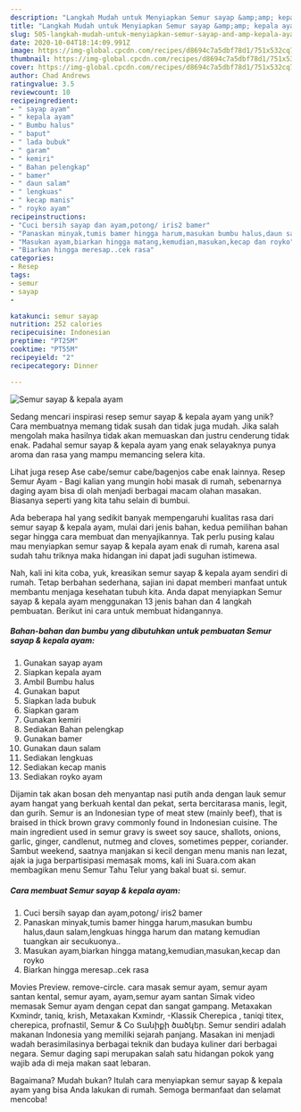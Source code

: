 ```yaml
---
description: "Langkah Mudah untuk Menyiapkan Semur sayap &amp;amp; kepala ayam yang Menggugah Selera"
title: "Langkah Mudah untuk Menyiapkan Semur sayap &amp;amp; kepala ayam yang Menggugah Selera"
slug: 505-langkah-mudah-untuk-menyiapkan-semur-sayap-and-amp-kepala-ayam-yang-menggugah-selera
date: 2020-10-04T18:14:09.991Z
image: https://img-global.cpcdn.com/recipes/d8694c7a5dbf78d1/751x532cq70/semur-sayap-kepala-ayam-foto-resep-utama.jpg
thumbnail: https://img-global.cpcdn.com/recipes/d8694c7a5dbf78d1/751x532cq70/semur-sayap-kepala-ayam-foto-resep-utama.jpg
cover: https://img-global.cpcdn.com/recipes/d8694c7a5dbf78d1/751x532cq70/semur-sayap-kepala-ayam-foto-resep-utama.jpg
author: Chad Andrews
ratingvalue: 3.5
reviewcount: 10
recipeingredient:
- " sayap ayam"
- " kepala ayam"
- " Bumbu halus"
- " baput"
- " lada bubuk"
- " garam"
- " kemiri"
- " Bahan pelengkap"
- " bamer"
- " daun salam"
- " lengkuas"
- " kecap manis"
- " royko ayam"
recipeinstructions:
- "Cuci bersih sayap dan ayam,potong/ iris2 bamer"
- "Panaskan minyak,tumis bamer hingga harum,masukan bumbu halus,daun salam,lengkuas hingga harum dan matang kemudian tuangkan air secukuonya.."
- "Masukan ayam,biarkan hingga matang,kemudian,masukan,kecap dan royko"
- "Biarkan hingga meresap..cek rasa"
categories:
- Resep
tags:
- semur
- sayap
- 

katakunci: semur sayap  
nutrition: 252 calories
recipecuisine: Indonesian
preptime: "PT25M"
cooktime: "PT55M"
recipeyield: "2"
recipecategory: Dinner

---
```



![Semur sayap &amp; kepala ayam](https://img-global.cpcdn.com/recipes/d8694c7a5dbf78d1/751x532cq70/semur-sayap-kepala-ayam-foto-resep-utama.jpg)

Sedang mencari inspirasi resep semur sayap &amp; kepala ayam yang unik? Cara membuatnya memang tidak susah dan tidak juga mudah. Jika salah mengolah maka hasilnya tidak akan memuaskan dan justru cenderung tidak enak. Padahal semur sayap &amp; kepala ayam yang enak selayaknya punya aroma dan rasa yang mampu memancing selera kita.

Lihat juga resep Ase cabe/semur cabe/bagenjos cabe enak lainnya. Resep Semur Ayam - Bagi kalian yang mungin hobi masak di rumah, sebenarnya daging ayam bisa di olah menjadi berbagai macam olahan masakan. Biasanya seperti yang kita tahu selain di bumbui.

Ada beberapa hal yang sedikit banyak mempengaruhi kualitas rasa dari semur sayap &amp; kepala ayam, mulai dari jenis bahan, kedua pemilihan bahan segar hingga cara membuat dan menyajikannya. Tak perlu pusing kalau mau menyiapkan semur sayap &amp; kepala ayam enak di rumah, karena asal sudah tahu triknya maka hidangan ini dapat jadi suguhan istimewa.


Nah, kali ini kita coba, yuk, kreasikan semur sayap &amp; kepala ayam sendiri di rumah. Tetap berbahan sederhana, sajian ini dapat memberi manfaat untuk membantu menjaga kesehatan tubuh kita. Anda dapat menyiapkan Semur sayap &amp; kepala ayam menggunakan 13 jenis bahan dan 4 langkah pembuatan. Berikut ini cara untuk membuat hidangannya.

<!--inarticleads1-->

##### Bahan-bahan dan bumbu yang dibutuhkan untuk pembuatan Semur sayap &amp; kepala ayam:

1. Gunakan  sayap ayam
1. Siapkan  kepala ayam
1. Ambil  Bumbu halus
1. Gunakan  baput
1. Siapkan  lada bubuk
1. Siapkan  garam
1. Gunakan  kemiri
1. Sediakan  Bahan pelengkap
1. Gunakan  bamer
1. Gunakan  daun salam
1. Sediakan  lengkuas
1. Sediakan  kecap manis
1. Sediakan  royko ayam


Dijamin tak akan bosan deh menyantap nasi putih anda dengan lauk semur ayam hangat yang berkuah kental dan pekat, serta bercitarasa manis, legit, dan gurih. Semur is an Indonesian type of meat stew (mainly beef), that is braised in thick brown gravy commonly found in Indonesian cuisine. The main ingredient used in semur gravy is sweet soy sauce, shallots, onions, garlic, ginger, candlenut, nutmeg and cloves, sometimes pepper, coriander. Sambut weekend, saatnya manjakan si kecil dengan menu manis nan lezat, ajak ia juga berpartisipasi memasak moms, kali ini Suara.com akan membagikan menu Semur Tahu Telur yang bakal buat si. semur. 

<!--inarticleads2-->

##### Cara membuat Semur sayap &amp; kepala ayam:

1. Cuci bersih sayap dan ayam,potong/ iris2 bamer
1. Panaskan minyak,tumis bamer hingga harum,masukan bumbu halus,daun salam,lengkuas hingga harum dan matang kemudian tuangkan air secukuonya..
1. Masukan ayam,biarkan hingga matang,kemudian,masukan,kecap dan royko
1. Biarkan hingga meresap..cek rasa


Movies Preview. remove-circle. cara masak semur ayam, semur ayam santan kental, semur ayam, ayam,semur ayam santan Simak video memasak Semur ayam dengan cepat dan sangat gampang. Metaxakan Kxmindr, taniq, krish, Metaxakan Kxmindr, -Klassik Cherepica , taniqi titex, cherepica, profnastil, Semur &amp; Co Տանիքի ծածկեր. Semur sendiri adalah makanan Indonesia yang memiliki sejarah panjang. Masakan ini menjadi wadah berasimilasinya berbagai teknik dan budaya kuliner dari berbagai negara. Semur daging sapi merupakan salah satu hidangan pokok yang wajib ada di meja makan saat lebaran. 

Bagaimana? Mudah bukan? Itulah cara menyiapkan semur sayap &amp; kepala ayam yang bisa Anda lakukan di rumah. Semoga bermanfaat dan selamat mencoba!
